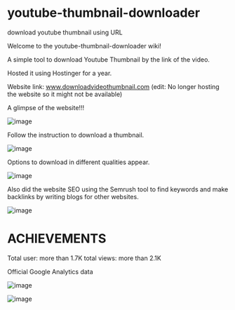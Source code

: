 # youtube-thumbnail-downloader
download youtube thumbnail using URL

Welcome to the youtube-thumbnail-downloader wiki!

A simple tool to download Youtube Thumbnail by the link of the video. 

Hosted it using Hostinger for a year. 

Website link: www.downloadvideothumbnail.com (edit: No longer hosting the website so it might not be available)

A glimpse of the website!!!

![image](https://user-images.githubusercontent.com/43758066/183384364-9606fe2d-384e-44a0-8972-54954dcf18a5.png)

Follow the instruction to download a thumbnail.

![image](https://user-images.githubusercontent.com/43758066/183384546-676be9bd-c784-46fb-9d99-715ec60cc615.png)

Options to download in different qualities appear.

![image](https://user-images.githubusercontent.com/43758066/183384715-39289b89-063f-4dc1-98a1-cd5055c50d13.png)

Also did the website SEO using the Semrush tool to find keywords and make backlinks by writing blogs for other websites.
 
![image](https://user-images.githubusercontent.com/43758066/183385087-3dad5e6f-2c35-432b-952a-84f260a7fdb2.png)

<h1> ACHIEVEMENTS </h1>


Total user: more than 1.7K
total views: more than 2.1K

Official Google Analytics data

![image](https://user-images.githubusercontent.com/43758066/183386531-04652644-1cfd-4b6d-9941-b80aecc24c85.png)

![image](https://user-images.githubusercontent.com/43758066/183387636-e8ffe362-7837-44dc-81c9-8bb28a7afa16.png)




